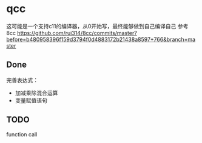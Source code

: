 <!--
 * @Author: QQYYHH
 * @Date: 2022-04-10 14:42:47
 * @LastEditTime: 2022-04-12 14:22:31
 * @LastEditors: QQYYHH
 * @Description: 
 * @FilePath: /pwn/qcc/README.md
 * welcome to my github: https://github.com/QQYYHH
-->
# qcc
这可能是一个支持c11的编译器，从0开始写，最终能够做到自己编译自己
参考 8cc
https://github.com/rui314/8cc/commits/master?before=b480958396f159d3794f0d4883172b21438a8597+766&branch=master<br>

## Done
完善表达式：
- 加减乘除混合运算
- 变量赋值语句
## TODO
function call
